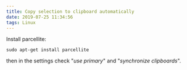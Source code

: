 ```yaml
---
title: Copy selection to clipboard automatically
date: 2019-07-25 11:34:56
tags: Linux
---
```

Install parcellite:
```
sudo apt-get install parcellite
```
then in the settings check "*use primary*" and "*synchronize clipboards*".
